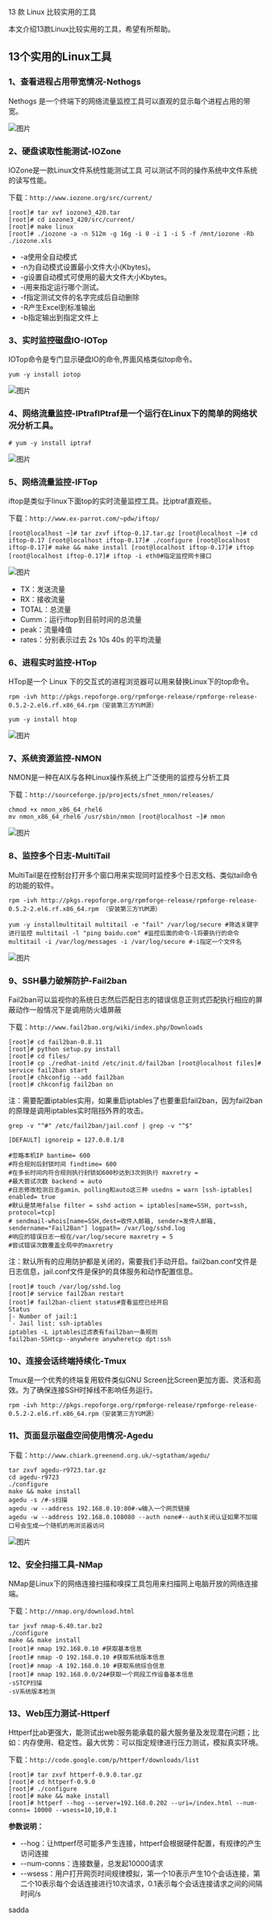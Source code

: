 13 款 Linux 比较实用的工具

本文介绍13款Linux比较实用的工具，希望有所帮助。

## 13个实用的Linux工具

### 1、查看进程占用带宽情况-Nethogs

Nethogs 是一个终端下的网络流量监控工具可以直观的显示每个进程占用的带宽。

![图片](https://mmbiz.qpic.cn/mmbiz_jpg/1QxwhpDy7ia2JpKV9kPTibZTnDqsSibe3TtfKIHyPJP1ETjJacnncKZkVWANhy6IMXaCPHqS3EyOXRZHK9TyU6jvw/640?wx_fmt=jpeg&tp=webp&wxfrom=5&wx_lazy=1&wx_co=1)

### 2、硬盘读取性能测试-IOZone

IOZone是一款Linux文件系统性能测试工具 可以测试不同的操作系统中文件系统的读写性能。

下载：`http://www.iozone.org/src/current/`

```
[root]# tar xvf iozone3_420.tar 
[root]# cd iozone3_420/src/current/ 
[root]# make linux 
[root]# ./iozone -a -n 512m -g 16g -i 0 -i 1 -i 5 -f /mnt/iozone -Rb ./iozone.xls 
```

- -a使用全自动模式
- -n为自动模式设置最小文件大小(Kbytes)。
- -g设置自动模式可使用的最大文件大小Kbytes。
- -i用来指定运行哪个测试。
- -f指定测试文件的名字完成后自动删除
- -R产生Excel到标准输出
- -b指定输出到指定文件上

### 3、实时监控磁盘IO-IOTop

IOTop命令是专门显示硬盘IO的命令,界面风格类似top命令。

```
yum -y install iotop 
```

![图片](https://mmbiz.qpic.cn/mmbiz_png/2rMyvdWluHuu8tibJxg8ibIr3afjRHhofncEzAXO26ypWibcaqhR1RAEpFCRVhpiaf4Ka6rK1pJTux9xNFvDdZjbbQ/640?wx_fmt=png&tp=webp&wxfrom=5&wx_lazy=1&wx_co=1)

### 

### 4、网络流量监控-IPtrafIPtraf是一个运行在Linux下的简单的网络状况分析工具。

```
# yum -y install iptraf
```

![图片](https://mmbiz.qpic.cn/mmbiz_png/2rMyvdWluHuu8tibJxg8ibIr3afjRHhofnmVd1KUINKa821MfCZdF74rFmXKrRPGVDmUeFAUD15xGCZuEopYmtnw/640?wx_fmt=png&tp=webp&wxfrom=5&wx_lazy=1&wx_co=1)

### 

### 5、网络流量监控-IFTop

iftop是类似于linux下面top的实时流量监控工具。比iptraf直观些。

下载：`http://www.ex-parrot.com/~pdw/iftop/`

```
[root@localhost ~]# tar zxvf iftop-0.17.tar.gz [root@localhost ~]# cd iftop-0.17 [root@localhost iftop-0.17]# ./configure [root@localhost iftop-0.17]# make && make install [root@localhost iftop-0.17]# iftop [root@localhost iftop-0.17]# iftop -i eth0#指定监控网卡接口
```

![图片](https://mmbiz.qpic.cn/mmbiz_png/2rMyvdWluHuu8tibJxg8ibIr3afjRHhofnw3gq7venyOGODU8p9Ibl3t2jaY5HwAL4xrABgibNGIHwJiaDR2abommQ/640?wx_fmt=png&tp=webp&wxfrom=5&wx_lazy=1&wx_co=1)

- TX：发送流量
- RX：接收流量
- TOTAL：总流量
- Cumm：运行iftop到目前时间的总流量
- peak：流量峰值
- rates：分别表示过去 2s 10s 40s 的平均流量

### 6、进程实时监控-HTop

HTop是一个 Linux 下的交互式的进程浏览器可以用来替换Linux下的top命令。

```
rpm -ivh http://pkgs.repoforge.org/rpmforge-release/rpmforge-release-0.5.2-2.el6.rf.x86_64.rpm（安装第三方YUM源）

yum -y install htop 
```

![图片](https://mmbiz.qpic.cn/mmbiz_png/2rMyvdWluHuu8tibJxg8ibIr3afjRHhofnVxpfrYBXhs4W5O5ATR9qA4icOWX9L5leKgBp3sibgliaXSKb7lhlADKXg/640?wx_fmt=png&tp=webp&wxfrom=5&wx_lazy=1&wx_co=1)

### 

### 7、系统资源监控-NMON

NMON是一种在AIX与各种Linux操作系统上广泛使用的监控与分析工具

下载：`http://sourceforge.jp/projects/sfnet_nmon/releases/`

```
chmod +x nmon_x86_64_rhel6 
mv nmon_x86_64_rhel6 /usr/sbin/nmon [root@localhost ~]# nmon
```

![图片](https://mmbiz.qpic.cn/mmbiz_png/2rMyvdWluHuu8tibJxg8ibIr3afjRHhofnr35DQlK9qPQC09ODyOZn7rkIbqywXkMxOa9LuNww1RBWTgOJxY9hBg/640?wx_fmt=png&tp=webp&wxfrom=5&wx_lazy=1&wx_co=1)

### 

### 8、监控多个日志-MultiTail

MultiTail是在控制台打开多个窗口用来实现同时监控多个日志文档、类似tail命令的功能的软件。

```
rpm -ivh http://pkgs.repoforge.org/rpmforge-release/rpmforge-release-0.5.2-2.el6.rf.x86_64.rpm （安装第三方YUM源）

yum -y installmultitail multitail -e "fail" /var/log/secure #筛选关键字进行监控 multitail -l "ping baidu.com" #监控后面的命令-l将要执行的命令 multitail -i /var/log/messages -i /var/log/secure #-i指定一个文件名
```

![图片](https://mmbiz.qpic.cn/mmbiz_png/2rMyvdWluHuu8tibJxg8ibIr3afjRHhofnyEcZgyic0W7eT6ob4icZZiccogk6BMVbHkWibDj5WeMsAiaYF12S8T3kibKA/640?wx_fmt=png&tp=webp&wxfrom=5&wx_lazy=1&wx_co=1)

### 

### 9、SSH暴力破解防护-Fail2ban

Fail2ban可以监视你的系统日志然后匹配日志的错误信息正则式匹配执行相应的屏蔽动作一般情况下是调用防火墙屏蔽

下载：`http://www.fail2ban.org/wiki/index.php/Downloads`

```
[root]# cd fail2ban-0.8.11
[root]# python setup.py install
[root]# cd files/
[root]# cp ./redhat-initd /etc/init.d/fail2ban [root@localhost files]# service fail2ban start
[root]# chkconfig --add fail2ban
[root]# chkconfig fail2ban on
```

注：需要配置iptables实用，如果重启iptables了也要重启fail2ban，因为fail2ban的原理是调用iptables实时阻挡外界的攻击。

```
grep -v "^#" /etc/fail2ban/jail.conf | grep -v "^$" 

[DEFAULT] ignoreip = 127.0.0.1/8

#忽略本机IP bantime= 600 
#符合规则后封锁时间 findtime= 600
#在多长时间内符合规则执行封锁如600秒达到3次则执行 maxretry = 
#最大尝试次数 backend = auto 
#日志修改检测日志gamin、polling和auto这三种 usedns = warn [ssh-iptables] enabled= true
#默认是禁用false filter = sshd action = iptables[name=SSH, port=ssh, protocol=tcp] 
# sendmail-whois[name=SSH,dest=收件人邮箱, sender=发件人邮箱, sendername="Fail2Ban"] logpath= /var/log/sshd.log
#响应的错误日志一般在/var/log/secure maxretry = 5
#尝试错误次数覆盖全局中的maxretry
```

注：默认所有的应用防护都是关闭的，需要我们手动开启。fail2ban.conf文件是日志信息，jail.conf文件是保护的具体服务和动作配置信息。

```
[root]# touch /var/log/sshd.log
[root]# service fail2ban restart
[root]# fail2ban-client status#查看监控已经开启
Status
|- Number of jail:1
`- Jail list: ssh-iptables
iptables -L iptables过滤表有fail2ban一条规则
fail2ban-SSHtcp--anywhere anywheretcp dpt:ssh
```

### 

### 10、连接会话终端持续化-Tmux

Tmux是一个优秀的终端复用软件类似GNU Screen比Screen更加方面、灵活和高效。为了确保连接SSH时掉线不影响任务运行。

```
rpm -ivh http://pkgs.repoforge.org/rpmforge-release/rpmforge-release-0.5.2-2.el6.rf.x86_64.rpm（安装第三方YUM源）
```

### 11、页面显示磁盘空间使用情况-Agedu

下载：`http://www.chiark.greenend.org.uk/~sgtatham/agedu/`

```
tar zxvf agedu-r9723.tar.gz
cd agedu-r9723
./configure
make && make install
agedu -s /#-s扫描
agedu -w --address 192.168.0.10:80#-w输入一个网页链接
agedu -w --address 192.168.0.108080 --auth none#--auth关闭认证如果不加端口号会生成一个随机的用浏览器访问  
```

![图片](https://mmbiz.qpic.cn/mmbiz_png/2rMyvdWluHuu8tibJxg8ibIr3afjRHhofn4sSzXzfC6rzTStGBNFso6w1mkplEhzpWhWicfEJPQzK3ZUpict1bPN8g/640?wx_fmt=png&tp=webp&wxfrom=5&wx_lazy=1&wx_co=1)



### 12、安全扫描工具-NMap

NMap是Linux下的网络连接扫描和嗅探工具包用来扫描网上电脑开放的网络连接端。

下载：`http://nmap.org/download.html`

```
tar jxvf nmap-6.40.tar.bz2
./configure
make && make install 
[root]# nmap 192.168.0.10 #获取基本信息
[root]# nmap -O 192.168.0.10 #获取系统版本信息
[root]# nmap -A 192.168.0.10 #获取系统综合信息
[root]# nmap 192.168.0.0/24#获取一个网段工作设备基本信息
-sSTCP扫描
-sV系统版本检测
```



### 13、Web压力测试-Httperf

Httperf比ab更强大，能测试出web服务能承载的最大服务量及发现潜在问题；比如：内存使用、稳定性。最大优势：可以指定规律进行压力测试，模拟真实环境。

下载：`http://code.google.com/p/httperf/downloads/list`

```
[root]# tar zxvf httperf-0.9.0.tar.gz
[root]# cd httperf-0.9.0
[root]# ./configure
[root]# make && make install
[root]# httperf --hog --server=192.168.0.202 --uri=/index.html --num-conns= 10000 --wsess=10,10,0.1
```

**参数说明：**

- --hog：让httperf尽可能多产生连接，httperf会根据硬件配置，有规律的产生访问连接
- --num-conns：连接数量，总发起10000请求
- --wsess：用户打开网页时间规律模拟，第一个10表示产生10个会话连接，第二个10表示每个会话连接进行10次请求，0.1表示每个会话连接请求之间的间隔时间/s

sadda 
